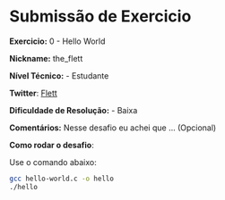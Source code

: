 # Submissão de Exercicio

**Exercicio:** 0 - Hello World

**Nickname:** the_flett

**Nível Técnico:** - Estudante

**Twitter**: [Flett](https://twitter.com/peedro_sh)

**Dificuldade de Resolução:** - Baixa

**Comentários:** Nesse desafio eu achei que ... (Opcional)

**Como rodar o desafio**: 

Use o comando abaixo: 
```bash
gcc hello-world.c -o hello
./hello
```